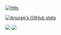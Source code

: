

[![Hits](https://hits.seeyoufarm.com/api/count/incr/badge.svg?url=https%3A%2F%2Fgithub.com%2Fekdmss31%2Fhit-counter&count_bg=%2379C83D&title_bg=%23555555&icon=godotengine.svg&icon_color=%23E7E7E7&title=hits&edge_flat=false)](https://hits.seeyoufarm.com)

[![Anurag's GitHub stats](https://github-readme-stats.vercel.app/api?username=ekdmss31&show_icons=true&theme=vue)](https://github.com/ekdmss31/github-readme-stats)


<img src="https://img.shields.io/badge/Java-yellow?style=flat-square&logo=java&logoColor=white"/></a>
<img src="https://img.shields.io/badge/JavaScript-green?style=flat-square&logo=Spring&logoColor=white"/></a>
<!--
<img src="https://img.shields.io/badge/AndroidStudio-3766AB?style=flat-square&logo=androidStudio&logoColor=white"/></a>
<img src="https://img.shields.io/badge/Node.js-7E57C2?style=flat-square&logo=Node.js&logoColor=white"/></a>
<img src="https://img.shields.io/badge/C-lightgrey?style=flat-square&logo=C&logoColor=white"/></a>
<img src="https://img.shields.io/badge/python-blue?style=flat-square&logo=python&logoColor=white"/></a><br>
<img src="https://img.shields.io/badge/HTML-ff69b4?style=flat-square&logo=HTML5&logoColor=white"/></a>
<img src="https://img.shields.io/badge/CSS-orange?style=flat-square&logo=CSS3&logoColor=white"/></a>
<img src="https://img.shields.io/badge/JavaScript-green?style=flat-square&logo=JavaScript&logoColor=white"/></a>
<img src="https://img.shields.io/badge/React-critical?style=flat-square&logo=React&logoColor=white"/></a>
-->

<!--
[![Top Langs](https://github-readme-stats.vercel.app/api/top-langs/?username=choidoorim)](https://github.com/choidoorim/github-readme-stats)
**shinplest/shinplest** is a ✨ _special_ ✨ repository because its `README.md` (this file) appears on your GitHub profile.

Here are some ideas to get you started:

- 🔭 I’m currently working on ...
- 🌱 I’m currently learning ...
- 👯 I’m looking to collaborate on ...
- 🤔 I’m looking for help with ...
- 💬 Ask me about ...
- 📫 How to reach me: ...
- 😄 Pronouns: ...
- ⚡ Fun fact: ...
-->
